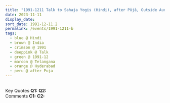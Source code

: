 ```yaml
---
title: "1991-1211 Talk to Sahaja Yogis (Hindi), after Pūjā, Outside Auditorium, Hyderabad, Telangana, India"
date: 2023-11-11
display_date: 
sort_date: 1991-12-11.2
permalink: /events/1991-1211-b
tags:
  - blue @ Hindi
  - brown @ India
  - crimson @ 1991
  - deeppink @ Talk
  - green @ 1991-12
  - maroon @ Telangana
  - orange @ Hyderabad
  - peru @ after Puja
---
```


<br>

<wave-list>
  <list-title color="DarkSeaGreen" width="55">Key Quotes</list-title>
  <list-item color="BlanchedAlmond" width="280"><b>Q1:</b> <i></i></list-item>
  <list-item color="Lavender" width="280"><b>Q2:</b> <i></i></list-item>
</wave-list>

<br>

<wave-list>
  <list-title color="DarkSeaGreen" width="55">Comments</list-title>
  <list-item color="BlanchedAlmond" width="280"><b>C1:</b> <i></i></list-item>
  <list-item color="Lavender" width="280"><b>C2:</b> <i></i></list-item>
</wave-list>